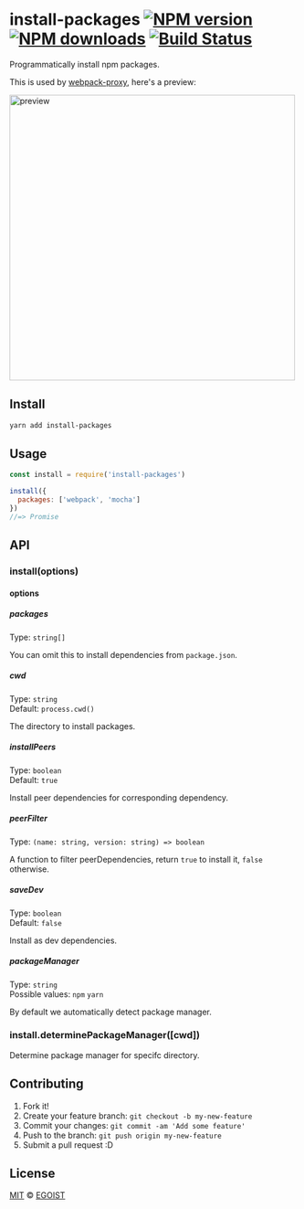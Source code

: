 # install-packages [![NPM version](https://img.shields.io/npm/v/install-packages.svg?style=flat-square)](https://npmjs.com/package/install-packages) [![NPM downloads](https://img.shields.io/npm/dm/install-packages.svg?style=flat-square)](https://npmjs.com/package/install-packages) [![Build Status](https://img.shields.io/circleci/project/egoist/install-packages/master.svg?style=flat-square)](https://circleci.com/gh/egoist/install-packages)

Programmatically install npm packages.

This is used by [webpack-proxy](https://github.com/egoist/webpack-proxy), here's a preview:

<img src="https://cdn.rawgit.com/egoist/76286067838fbd60db786b5a75df386c/raw/63a63a8f0a732f17e38427e33daa8ab79beec7d6/webpack-proxy.svg" alt="preview" width="500">

## Install

```bash
yarn add install-packages
```

## Usage

```js
const install = require('install-packages')

install({
  packages: ['webpack', 'mocha']
})
//=> Promise
```

## API

### install(options)

#### options

##### packages

Type: `string[]`

You can omit this to install dependencies from `package.json`.

##### cwd

Type: `string`<br>
Default: `process.cwd()`

The directory to install packages.

##### installPeers

Type: `boolean`<br>
Default: `true`

Install peer dependencies for corresponding dependency.

##### peerFilter

Type: `(name: string, version: string) => boolean`

A function to filter peerDependencies, return `true` to install it, `false` otherwise.

##### saveDev

Type: `boolean`<br>
Default: `false`

Install as dev dependencies.

##### packageManager

Type: `string`<br>
Possible values: `npm` `yarn`

By default we automatically detect package manager.

### install.determinePackageManager([cwd])

Determine package manager for specifc directory.

## Contributing

1. Fork it!
2. Create your feature branch: `git checkout -b my-new-feature`
3. Commit your changes: `git commit -am 'Add some feature'`
4. Push to the branch: `git push origin my-new-feature`
5. Submit a pull request :D

## License

[MIT](https://egoist.mit-license.org/) © [EGOIST](https://github.com/egoist)
